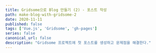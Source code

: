 ```yaml
---
title: Gridsome으로 Blog 만들기 (2) - 포스트 작성
path: make-blog-with-gridsome-2
date: 2020-11-11
published: false
tags: ['Vue.js', 'Gridsome', 'gh-pages']
series: false
canonical_url: false
description: "Gridsome 프로젝트에 첫 포스트를 생성하고 문제점을 해결한다."
---
```



